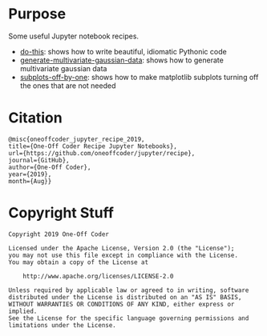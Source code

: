 # Purpose

Some useful Jupyter notebook recipes.

* [do-this](https://nbviewer.jupyter.org/github/oneoffcoder/jupyter/blob/master/recipe/do-this.ipynb?flush_cache=true): shows how to write beautiful, idiomatic Pythonic code
* [generate-multivariate-gaussian-data](https://nbviewer.jupyter.org/github/oneoffcoder/jupyter/blob/master/recipe/generate-multivariate-guassian-data.ipynb?flush_cache=true): shows how to generate multivariate gaussian data
* [subplots-off-by-one](https://nbviewer.jupyter.org/github/oneoffcoder/jupyter/blob/master/recipe/subplots-off-by-one.ipynb?flush_cache=true): shows how to make matplotlib subplots turning off the ones that are not needed

# Citation

```
@misc{oneoffcoder_jupyter_recipe_2019, 
title={One-Off Coder Recipe Jupyter Notebooks}, 
url={https://github.com/oneoffcoder/jupyter/recipe}, 
journal={GitHub},
author={One-Off Coder}, 
year={2019}, 
month={Aug}}
```

# Copyright Stuff

```
Copyright 2019 One-Off Coder

Licensed under the Apache License, Version 2.0 (the "License");
you may not use this file except in compliance with the License.
You may obtain a copy of the License at

    http://www.apache.org/licenses/LICENSE-2.0

Unless required by applicable law or agreed to in writing, software
distributed under the License is distributed on an "AS IS" BASIS,
WITHOUT WARRANTIES OR CONDITIONS OF ANY KIND, either express or implied.
See the License for the specific language governing permissions and
limitations under the License.
```